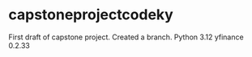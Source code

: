 # capstoneprojectcodeky
First draft of capstone project.
Created a branch.
Python 3.12
yfinance 0.2.33